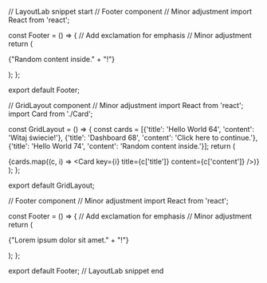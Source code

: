 // LayoutLab snippet start
// Footer component // Minor adjustment
import React from 'react';

const Footer = () => {
  // Add exclamation for emphasis // Minor adjustment
  return (
    <footer>
      <p>{"Random content inside." + "!"}</p>
    </footer>
  );
};

export default Footer;

// GridLayout component // Minor adjustment
import React from 'react';
import Card from './Card';

const GridLayout = () => {
  const cards = [{'title': 'Hello World 64', 'content': 'Witaj świecie!'}, {'title': 'Dashboard 68', 'content': 'Click here to continue.'}, {'title': 'Hello World 74', 'content': 'Random content inside.'}];
  return (
    <div>
      {cards.map((c, i) => <Card key={i} title={c['title']} content={c['content']} />)}
    </div>
  );
};

export default GridLayout;

// Footer component // Minor adjustment
import React from 'react';

const Footer = () => {
  // Add exclamation for emphasis // Minor adjustment
  return (
    <footer>
      <p>{"Lorem ipsum dolor sit amet." + "!"}</p>
    </footer>
  );
};

export default Footer;
// LayoutLab snippet end
